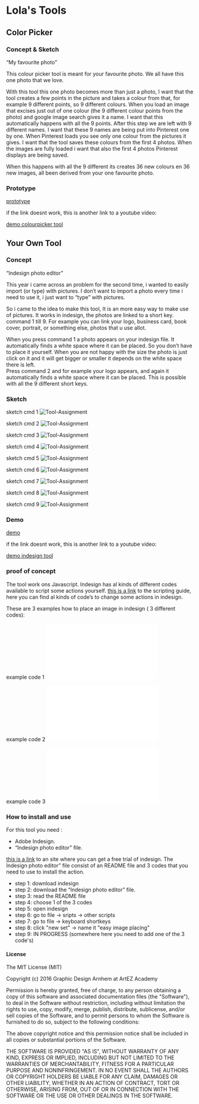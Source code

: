 # Lola's Tools

## Color Picker

### Concept & Sketch


“My favourite photo”

This colour picker tool is meant for your favourite photo. 
We all have this one photo that we love.

With this tool this one photo becomes more than just a photo, I want that the tool creates a few points in the picture and takes a colour from that, for example 9 different points, so 9 different colours. When you load an image that excises just out of one colour (the 9 different colour points from the photo) and google image search gives it a name. I want that this automatically happens with all the 9 points.
After this step we are left with 9 different names.
I want that these 9 names are being put into Pinterest one by one. When Pinterest loads you see only one colour from the pictures it gives. I want that the tool saves these colours from the first 4 photos. When the images are fully loaded i want that also the first 4 photos Pinterest displays are being saved.

When this happens with all the 9 different its creates 36 new colours en 36 new images, all been derived from your one favourite photo. 

### Prototype

[prototype](demo_colourpickertool.mov)

if the link doesnt work, this is another link to a youtube video: 

[demo colourpicker tool](https://youtu.be/BDU5DbAUTLE)


## Your Own Tool

### Concept


“Indesign photo editor”

This year i came across an problem for the second time, i wanted to easily import (or type) with pictures. I don’t want to import a photo every time i need to use it, i just want to “type” with pictures.

So i came to the idea to make this tool, It is an more easy way to make use of pictures.
It works in indesign, the photos are linked to a short key. command 1 till 9. For example you can link your logo, business card, book cover, portrait, or something else, photos that u use allot.

When you press command 1 a photo appears on your indesign file. It automatically finds a white space where it can be placed. So you don’t have to place it yourself. When you are not happy with the size the photo is just click on it and it will get bigger or smaller it depends on the white space there is left.  
Press command 2 and for example your logo appears, and again it automatically finds a white space where it can be placed. 
This is possible with all the 9 different short keys. 


### Sketch

sketch cmd 1 ![Tool-Assignment](schets-01.png)

sketch cmd 2 ![Tool-Assignment](schets-02.png)

sketch cmd 3 ![Tool-Assignment](schets-03.png)

sketch cmd 4 ![Tool-Assignment](schets-04.png)

sketch cmd 5 ![Tool-Assignment](schets-05.png)

sketch cmd 6 ![Tool-Assignment](schets-06.png)

sketch cmd 7 ![Tool-Assignment](schets-07.png)

sketch cmd 8 ![Tool-Assignment](schets-08.png)

sketch cmd 9 ![Tool-Assignment](schets-09.png)


### Demo

[demo](demo_indesign_tool.mov)

if the link doesnt work, this is another link to a youtube video: 

[demo indesign tool](https://youtu.be/xR0k8yGc604)


### proof of concept


The tool work ons Javascript. 
Indesign has al kinds of different codes available to script some actions yourself. 
[this is a link](http://wwwimages.adobe.com/content/dam/Adobe/en/devnet/indesign/sdk/cs6/scripting/InDesign_ScriptingGuide_AS.pdf) to the scripting guide, here you can find al kinds of code’s to change some actions in indesign. 

These are 3 examples how to place an image in indesign ( 3 different codes):

example code 1 ![Tool-Assignment](code1.js)

example code 2 ![Tool-Assignment](code2.js)

example code 3 ![Tool-Assignment](code3.js)


### How to install and use

For this tool you need :

- Adobe Indesign.
- “Indesign photo editor” file.

[this is a link](http://www.adobe.com/nl/downloads.html) to an site where you can get a free trial of indesign. 
The Indesign photo editor” file consist of an README file and 3 codes that you need to use to install the action.

- step 1: download indesign
- step 2: download the “Indesign photo editor” file.
- step 3: read the README file
- step 4: choose 1 of the 3 codes
- step 5: open indesign
- step 6: go to file -> sripts -> other scripts
- step 7: go to file -> keyboard shortkeys
- step 8: click "new set" -> name it "easy image placing"
- step 9: IN PROGRESS (somewhere here you need to add one of the 3 code's)










#### License

The MIT License (MIT)

Copyright (c) 2016 Graphic Design Arnhem at ArtEZ Academy

Permission is hereby granted, free of charge, to any person obtaining a copy of this software and associated documentation files (the "Software"), to deal in the Software without restriction, including without limitation the rights to use, copy, modify, merge, publish, distribute, sublicense, and/or sell copies of the Software, and to permit persons to whom the Software is furnished to do so, subject to the following conditions:

The above copyright notice and this permission notice shall be included in all copies or substantial portions of the Software.

THE SOFTWARE IS PROVIDED "AS IS", WITHOUT WARRANTY OF ANY KIND, EXPRESS OR IMPLIED, INCLUDING BUT NOT LIMITED TO THE WARRANTIES OF MERCHANTABILITY, FITNESS FOR A PARTICULAR PURPOSE AND NONINFRINGEMENT. IN NO EVENT SHALL THE AUTHORS OR COPYRIGHT HOLDERS BE LIABLE FOR ANY CLAIM, DAMAGES OR OTHER LIABILITY, WHETHER IN AN ACTION OF CONTRACT, TORT OR OTHERWISE, ARISING FROM, OUT OF OR IN CONNECTION WITH THE SOFTWARE OR THE USE OR OTHER DEALINGS IN THE SOFTWARE.


